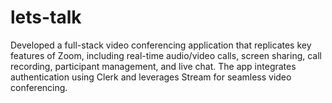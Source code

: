 # lets-talk
 Developed a full-stack video conferencing application that replicates key features of Zoom, including real-time  audio/video calls, screen sharing, call recording, participant management, and live chat. The app integrates  authentication using Clerk and leverages Stream for seamless video conferencing.
